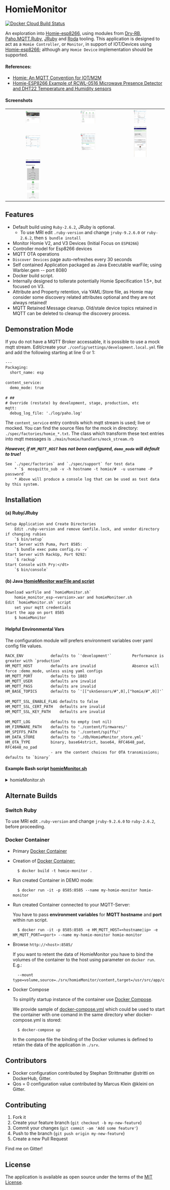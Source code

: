 # HomieMonitor
[![Docker Cloud Build Status](https://img.shields.io/docker/cloud/build/skoona/homie-monitor.svg)](https://hub.docker.com/r/skoona/homie-monitor)

An exploration into [Homie-esp8266](https://homieiot.github.io/homie-esp8266/docs/develop/quickstart/getting-started/), using modules from [Dry-RB](http://dry-rb.org), 
[Paho.MQTT.Ruby](https://github.com/RubyDevInc/paho.mqtt.ruby), [JRuby](https://www.jruby.org) and 
[Roda](https://github.com/jeremyevans/roda) tooling.  This application is designed to act as a `Homie Controller`, or `Monitor`, 
in support of IOT/Devices using [Homie-esp8266](https://github.com/homieiot/homie-esp8266); although any `Homie Device` implementation should be supported.

#### References: 
* [Homie: An MQTT Convention for IOT/M2M](https://homieiot.github.io/specification/)
* [Homie-ESP8266 Example of RCWL-0516 Microwave Presence Detector and DHT22 Temperature and Humidity sensors](https://github.com/skoona/sknSensors-Rcwl_Dht22)

#### Screenshots
| | | |
|:-------------------------:|:-------------------------:|:-------------------------:|
|<img src="public/images/homepage.png" width="28%" />|<img src="public/images/devices.png" width="28%" />|<img src="public/images/details.png" width="28%" />|
|<img src="public/images/details-blink.png" width="28%" />|<img src="public/images/manage.png" width="28%" />|<img src="public/images/iphone-broadcasts.png" width="28%" />|
|<img src="public/images/iphone-discovered.png" width="28%" />||
 

## Features
* Default build using `Ruby-2.6.2`, JRuby is optional.
    * To use MRI edit `.ruby-version` and change `jruby-9.2.6.0` or `ruby-2.6.2`, then `$ bundle install`
* Monitor Homie V2, and V3 Devices (Initial Focus on `ESP8266`)
* Controller model for Esp8266 devices
* MQTT OTA operations
* `Discover Devices` page auto-refreshes every 30 seconds
* Self contained Application packaged as Java Executable warFile; using Warbler.gem -- port 8080
* Docker build script.
* Internally designed to tollerate potentially Homie Specification 1.5+, but focused on V3.
* Attribute and Property retention, via YAML:Store file, as Homie may consider some discovery related attributes optional and they are not always retained!
* MQTT Retained Message cleanup.  Old/stale device topics retained in MQTT can be deleted to cleanup the discovery process.


## Demonstration Mode
If you do not have a MQTT Broker accessable, it is possible to use a mock mqtt stream.  Edit/create
your `./config/settings/development.local.yml` file and add the following starting at line 0 or 1:

    ---
    Packaging:
      short_name: esp
    
    content_service:
      demo_mode: true
    
    # ##
    # Override (restate) by development, stage, production, etc
    mqtt:
      debug_log_file: './log/paho.log'


The `content_service` entry controls which mqtt stream is used; live or mocked.  You can find the 
source files for the mock in directory: `./spec/factories/homie_*.txt`.  The class which transform these 
text entries into mqtt messages is `./main/homie/handlers/mock_stream.rb`

***However, if `HM_MQTT_HOST` has not been configured, `demo_mode` will default to true!***

    See `./spec/factories` and `./spec/support` for test data
        * `$  mosquitto_sub -v -h hostname -t homie/#  -u username -P password`
        * Above will produce a console log that can be used as test data by this system.


## Installation
#### (a) Ruby/JRuby
    Setup Application and Create Directories
        Edit .ruby-version and remove Gemfile.lock, and vendor directory if changing rubies
        `$ bin/setup`
    Start Server with Puma, Port 8585:
        `$ bundle exec puma config.ru -v`
    Start Server with RackUp, Port 9292:
        `$ rackup`
    Start Console with Pry:</dt>
        `$ bin/console`

#### (b) Java [HomieMonitor warFile and script](https://www.dropbox.com/sh/xpv5a6gyexthnev/AAB0eY59kxTsMQJg7FOT3Pw9a?dl=0)
    Download warFile and `homieMonitor.sh`
        homie_monitor_esp-<version>.war and homieMonitoer.sh	    
    Edit `homieMonitor.sh` script
        set your mqtt credentials
    Start the app on port 8585
        $ homieMonitor

#### Helpful Environmental Vars
The configuration module will prefers environment variables over yaml config file values.

    RACK_ENV            defaults to `'development'`         Performance is greater with `production`
    HM_MQTT_HOST        defaults are invalid                Absence will force :demo_mode, unless using yaml configs
    HM_MQTT_PORT        defaults to 1883
    HM_MQTT_USER        defaults are invalid
    HM_MQTT_PASS        defaults are invalid
    HM_BASE_TOPICS      defaults to `'[["sknSensors/#",0],["homie/#",0]]'`

    HM_MQTT_SSL_ENABLE_FLAG defaults to false
    HM_MQTT_SSL_CERT_PATH   defaults are invalid
    HM_MQTT_SSL_KEY_PATH    defaults are invalid

    HM_MQTT_LOG         defaults to empty (not nil)
    HM_FIRMWARE_PATH    defaults to './content/firmwares/'
    HM_SPIFFS_PATH      defaults to './content/spiffs/'
    HM_DATA_STORE       defaults to './db/HomieMonitor_store.yml'
    HM_OTA_TYPE         binary, base64strict, base64, RFC4648_pad, RFC4648_no_pad 
                        - are the content choices for OTA transmissions; defaults to `binary`

#### Example Bash script [homieMonitor.sh](https://www.dropbox.com/sh/xpv5a6gyexthnev/AAB0eY59kxTsMQJg7FOT3Pw9a?dl=0)

<details><summary>homieMonitor.sh</summary>
<p>

```bash
#!/bin/bash

# ##
# Setup HomieMonitor Java executable
# - Ref: https://github.com/skoona/HomieMonitor
#
# ##
#  Description
#  ----------------------------------------------
# RACK_ENV='production'         Use `production` for UI performance, or `development` for debug logging
# HM_MQTT_HOST='<mqtt-server-fqdn-or-ip_address>'
# HM_MQTT_PORT=<mqtt-connection-port>
# HM_MQTT_USER='<mqtt-username>'
# HM_MQTT_PASS='<mqtt-user-password>'
# HM_MQTT_SSL_ENABLE_FLAG defaults to false
# HM_MQTT_SSL_CERT_PATH   defaults are invalid, full-path required if ssl=true
# HM_MQTT_SSL_KEY_PATH    defaults are invalid, full-path required if ssl=true
# HM_BASE_TOPICS='[["sknSensors/#",0],["homie/#",0]]'   base mqtt message name <homie>/<device-id>/<node-id>/...
# HM_MQTT_LOG=`/tmp/homieMonitor/paho-debug.log`        extra mqtt specific logfile, from paho-mqtt-ruby.gem
# HM_FIRMWARE_PATH="$HOME/homieMonitor/content/firmwares/"      Directory to store uploaded homie Firmware
# HM_DATA_STORE="$HOME/homieMonitor/db/HomieMonitor_store.yml"  Full path and filename of YAML storage of OTA Subscriptions
# HM_OTA_TYPE='base64strict'          binary, base64strict, base64, RFC4648_pad, RFC4648_no_pad
#                                     - are the choice for OTA transmissions; defaults to `binary`

#
# Special Paths
# 1. with HM_MQTT_SSL_CERT_PATH & HM_MQTT_SSL_KEY_PATH value empty `''`, set HM_MQTT_SSL_ENABLE_FLAG='true'
# 2. if above fails then certs are required.  populate HM_MQTT_SSL_CERT_PATH & HM_MQTT_SSL_KEY_PATH with proper file paths
#

# Make runtime dirs
[ -w $HOME/homieMonitor/ ] || {
	echo 'Setting Up HomieMonitor' ;	 
	mkdir -p $HOME/homieMonitor/{content/firmwares,content/spiffs,db,bin,log} ;
}

# Set Environment Vars
RACK_ENV='production'
HM_MQTT_HOST='localhost'
# HM_MQTT_PORT=1883
# HM_MQTT_USER=''
# HM_MQTT_PASS=''
HM_BASE_TOPICS='[["sknSensors/#",0],["homie/#",0]]'
HM_MQTT_LOG=""
HM_FIRMWARE_PATH="$HOME/homieMonitor/content/firmwares/"
HM_DATA_STORE="$HOME/homieMonitor/db/HomieMonitor_store.yml"
HM_OTA_TYPE='binary'
HM_MQTT_SSL_ENABLE_FLAG='false'
HM_MQTT_SSL_CERT_PATH=''
HM_MQTT_SSL_KEY_PATH=''


# Export Environment (not required)
export RACK_ENV HM_MQTT_HOST HM_MQTT_PORT HM_MQTT_USER HM_MQTT_PASS 
export HM_OTA_TYPE HM_MQTT_SSL_ENABLE_FLAG HM_MQTT_SSL_CERT_PATH HM_MQTT_SSL_KEY_PATH
export HM_BASE_TOPICS HM_MQTT_LOG HM_FIRMWARE_PATH HM_DATA_STORE 

# copy homie_monitor-0.8.1.war to bin directory
# cp -v $HOME/Downloads/homie_monitor* $HOME/homieMonitor/bin/

# Java warFile execution
# java -Dwarbler.port=8585 -jar $HOME/homieMonitor/bin/homie_monitor_esp-0.8.1.war

# or Ruby execution
bundle exec puma config.ru

#end

```

</p>
</details>


## Alternate Builds
### Switch Ruby
To use MRI edit `.ruby-version` and change `jruby-9.2.6.0` to `ruby-2.6.2`, before proceeding.

### Docker Container

* Primary [Docker Container](https://cloud.docker.com/repository/registry-1.docker.io/skoona/homie-monitor)
* Creation of [Docker Container:](https://hub.docker.com/r/stritti/homie-monitor)

        $ docker build -t homie-monitor .

* Run created Container in DEMO mode:

	    $ docker run -it -p 8585:8585 --name my-homie-monitor homie-monitor

* Run created Container connected to your MQTT-Server:

  You have to pass **environment variables** for **MQTT hostname** and **port** within run script.

	    $ docker run -it -p 8585:8585 -e HM_MQTT_HOST=<hostname|ip> -e HM_MQTT_PORT=<port> --name my-homie-monitor homie-monitor

* Browse `http://<host>:8585/`

    If you want to retent the data of HomieMonitor you have to bind the volumes of the container to the host using parameter on `docker run`. E.g.:

        --mount type=volume,source=./srv/homieMonitor/content,target=/usr/src/app/content

* Docker Compose

  To simplify startup instance of the container use [Docker Compose](https://docs.docker.com/compose/). 
  
  We provide sample of [docker-compose.yml](docker-compose.yml) which could be used to start the container with one comand in the same directory wher docker-compose.yml is stored:

        $ docker-compose up

  In the compose file the binding of the Docker volumes is defined to retain the data of the application in `./srv`.

## Contributors

* Docker configuration contributed by Stephan Strittmatter @stritti on DockerHub, Gitter.
* Qos = 0 configuration value contributed by Marcus Klein @kleini on Gitter.


## Contributing

1. Fork it
2. Create your feature branch (`git checkout -b my-new-feature`)
3. Commit your changes (`git commit -am 'Add some feature'`)
4. Push to the branch (`git push origin my-new-feature`)
5. Create a new Pull Request

Find me on Gitter!

## License

The application is available as open source under the terms of the [MIT License](http://opensource.org/licenses/MIT).
